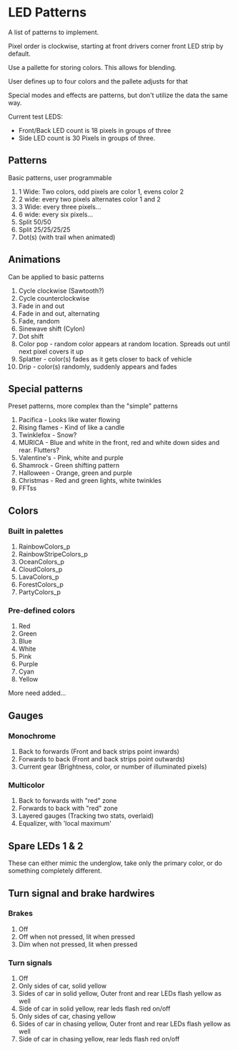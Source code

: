 # LED Patterns
A list of patterns to implement.

Pixel order is clockwise, starting at front drivers corner front LED strip by default.

Use a pallette for storing colors. This allows for blending.

User defines up to four colors and the pallete adjusts for that

Special modes and effects are patterns, but don't utilize the data the same way.

Current test LEDS:
- Front/Back LED count is 18 pixels in groups of three
- Side LED count is 30 Pixels in groups of three.

## Patterns
Basic patterns, user programmable

1. 1 Wide: Two colors, odd pixels are color 1, evens color 2
2. 2 wide: every two pixels alternates color 1 and 2
3. 3 Wide: every three pixels...
4. 6 wide: every six pixels...
5. Split 50/50
6. Split 25/25/25/25
7. Dot(s) (with trail when animated)

## Animations
Can be applied to basic patterns

1. Cycle clockwise (Sawtooth?)
2. Cycle counterclockwise
3. Fade in and out
4. Fade in and out, alternating
5. Fade, random
6. Sinewave shift (Cylon)
7. Dot shift
8. Color pop - random color appears at random location. Spreads out until next pixel covers it up
9. Splatter - color(s) fades as it gets closer to back of vehicle
10. Drip - color(s) randomly, suddenly appears and fades

## Special patterns
Preset patterns, more complex than the "simple" patterns

1. Pacifica - Looks like water flowing 
2. Rising flames - Kind of like a candle
3. Twinklefox - Snow?
4. MURICA - Blue and white in the front, red and white down sides and rear. Flutters?
5. Valentine's - Pink, white and purple
6. Shamrock - Green shifting pattern
7. Halloween - Orange, green and purple
8. Christmas - Red and green lights, white twinkles
9. FFTss

## Colors
### Built in palettes
1. RainbowColors_p
2. RainbowStripeColors_p
3. OceanColors_p
4. CloudColors_p
5. LavaColors_p
6. ForestColors_p
7. PartyColors_p

### Pre-defined colors
1. Red
2. Green
3. Blue
4. White
5. Pink
6. Purple
8. Cyan
9. Yellow

More need added...

## Gauges
### Monochrome
1. Back to forwards (Front and back strips point inwards)
2. Forwards to back (Front and back strips point outwards)
3. Current gear (Brightness, color, or number of illuminated pixels)

### Multicolor
1. Back to forwards with "red" zone
2. Forwards to back with "red" zone
3. Layered gauges (Tracking two stats, overlaid)
4. Equalizer, with 'local maximum'

## Spare LEDs 1 & 2
These can either mimic the underglow, take only the primary color, or do something completely different.

## Turn signal and brake hardwires
### Brakes
1. Off
2. Off when not pressed, lit when pressed
3. Dim when not pressed, lit when pressed

### Turn signals
1. Off
2. Only sides of car, solid yellow
3. Sides of car in solid yellow, Outer front and rear LEDs flash yellow as well
4. Side of car in solid yellow, rear leds flash red on/off
5. Only sides of car, chasing yellow
6. Sides of car in chasing yellow, Outer front and rear LEDs flash yellow as well
7. Side of car in chasing yellow, rear leds flash red on/off

